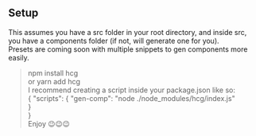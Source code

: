 ## Setup

This assumes you have a src folder in your root directory, and inside src, you have a components folder (if not, will generate one for you).  
Presets are coming soon with multiple snippets to gen components more easily.

> npm install hcg  
> or
> yarn add hcg  
> I recommend creating a script inside your package.json like so:  
> {
>   "scripts": {
>       "gen-comp": "node ./node_modules/hcg/index.js"  
>   }  
> }  
> Enjoy 😉😉😉
